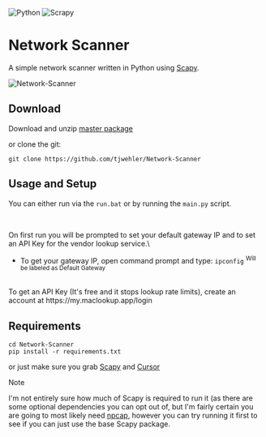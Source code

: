 ![Python](https://img.shields.io/badge/python-3670A0?style=for-the-badge&logo=python&logoColor=ffdd54)
![Scrapy](https://img.shields.io/badge/scrapy-%2360a839.svg?style=for-the-badge&logo=scrapy&logoColor=d1d2d3)
# Network Scanner
A simple network scanner written in Python using [Scapy](https://github.com/secdev/scapy).

![Network-Scanner](https://github.com/tjwehler/Network-Scanner/blob/master/Assets/git.png)

## Download
Download and unzip [master package](https://github.com/tjwehler/Network-Scanner/archive/refs/heads/master.zip)

or clone the git:
```
git clone https://github.com/tjwehler/Network-Scanner
```

 ## Usage and Setup
 You can either run via the `run.bat` or by running the `main.py` script.

<br>
 
 On first run you will be prompted to set your default gateway IP and to set an API Key for the vendor lookup service.\
 - To get your gateway IP, open command prompt and type: `ipconfig` <sup> Will be labeled as Default Gateway </sup>

 <br>
To get an API Key (It's free and it stops lookup rate limits), create an account at https://my.maclookup.app/login

 ## Requirements

```
cd Network-Scanner
pip install -r requirements.txt
```

  or just make sure you grab [Scapy](https://github.com/secdev/scapy) and [Cursor](https://github.com/GijsTimmers/cursor)

 > [!NOTE]
 > I'm not entirely sure how much of Scapy is required to run it (as there are some optional dependencies you can opt out of, but I'm fairly certain you are going to most likely need [npcap](https://npcap.com/),
 > however you can try running it first to see if you can just use the base Scapy package.

 
